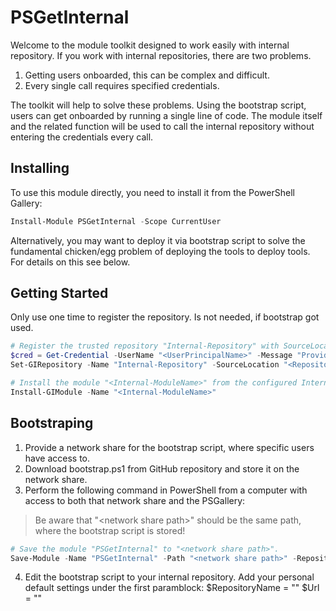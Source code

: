 ﻿# PSGetInternal

Welcome to the module toolkit designed to work easily with internal repository.
If you work with internal repositories, there are two problems.

1. Getting users onboarded, this can be complex and difficult.
2. Every single call requires specified credentials.

The toolkit will help to solve these problems. 
Using the bootstrap script, users can get onboarded by running a single line of code.
The module itself and the related function will be used to call the internal repository without entering the credentials every call.    

## Installing

To use this module directly, you need to install it from the PowerShell Gallery:

```powershell
Install-Module PSGetInternal -Scope CurrentUser
```

Alternatively, you may want to deploy it via bootstrap script to solve the fundamental chicken/egg problem of deploying the tools to deploy tools.
For details on this see below.

## Getting Started

Only use one time to register the repository.
Is not needed, if bootstrap got used.

```powershell
# Register the trusted repository "Internal-Repository" with SourceLocation "<Repository-URL>". And generate a config and credential file.
$cred = Get-Credential -UserName "<UserPrincipalName>" -Message "Provide PAT used to authenticate to the internal PowerShell Gallery"
Set-GIRepository -Name "Internal-Repository" -SourceLocation "<Repository-URL>" -InstallationPolicy "Trusted" -Credential $cred
```

```powershell
# Install the module "<Internal-ModuleName>" from the configured Internal-Repository repository.
Install-GIModule -Name "<Internal-ModuleName>"
```

## Bootstraping

1. Provide a network share for the bootstrap script, where specific users have access to.
2. Download bootstrap.ps1 from GitHub repository and store it on the network share.
3. Perform the following command in PowerShell from a computer with access to both that network share and the PSGallery:
    
> Be aware that "&lt;network share path&gt;" should be the same path, where the bootstrap script is stored!

```powershell
# Save the module "PSGetInternal" to "<network share path>".
Save-Module -Name "PSGetInternal" -Path "<network share path>" -Repository "PSGallery"
```
    
4. Edit the bootstrap script to your internal repository. Add your personal default settings under the first paramblock:
    $RepositoryName = "<Name of the internal Repository>"
    $Url = "<Url of the internal Repository>"